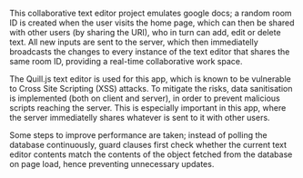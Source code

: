 This collaborative text editor project emulates google docs; a random room ID is created when the user visits the home page, which can then be shared with other users (by sharing the URI), who in turn can add, edit or delete text. All new inputs are sent to the server, which then immediatelly broadcasts the changes to every instance of the text editor that shares the same room ID, providing a real-time collaborative work space.

The Quill.js text editor is used for this app, which is known to be vulnerable to Cross Site Scripting (XSS) attacks. To mitigate the risks, data sanitisation is implemented (both on client and server), in order to prevent malicious scripts reaching the server. This is especially important in this app, where the server immediatelly shares whatever is sent to it with other users.

Some steps to improve performance are taken; instead of polling the database continuously, guard clauses first check whether the current text editor contents match the contents of the object fetched from the database on page load, hence preventing unnecessary updates.
